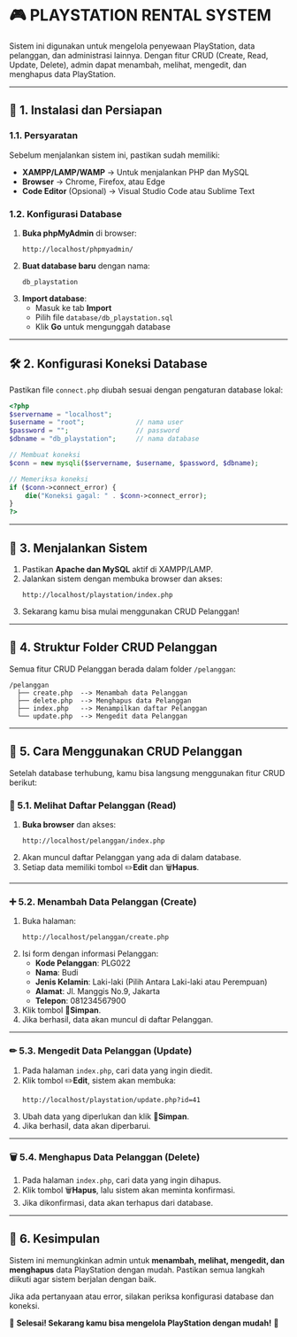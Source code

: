 # 🎮 PLAYSTATION RENTAL SYSTEM

Sistem ini digunakan untuk mengelola penyewaan PlayStation, data pelanggan, dan administrasi lainnya.
Dengan fitur CRUD (Create, Read, Update, Delete), admin dapat menambah, melihat, mengedit, dan menghapus data PlayStation.

---

## 🚀 **1. Instalasi dan Persiapan**
### **1.1. Persyaratan**
Sebelum menjalankan sistem ini, pastikan sudah memiliki:
- **XAMPP/LAMP/WAMP** → Untuk menjalankan PHP dan MySQL
- **Browser** → Chrome, Firefox, atau Edge
- **Code Editor** (Opsional) → Visual Studio Code atau Sublime Text

### **1.2. Konfigurasi Database**
1. **Buka phpMyAdmin** di browser:
   ```
   http://localhost/phpmyadmin/
   ```
2. **Buat database baru** dengan nama:
   ```
   db_playstation
   ```
3. **Import database**:
   - Masuk ke tab **Import**
   - Pilih file `database/db_playstation.sql`
   - Klik **Go** untuk mengunggah database

---

## 🛠 **2. Konfigurasi Koneksi Database**
Pastikan file `connect.php` diubah sesuai dengan pengaturan database lokal:

```php
<?php
$servername = "localhost";
$username = "root";             // nama user
$password = "";                 // password
$dbname = "db_playstation";     // nama database

// Membuat koneksi
$conn = new mysqli($servername, $username, $password, $dbname);

// Memeriksa koneksi
if ($conn->connect_error) {
    die("Koneksi gagal: " . $conn->connect_error);
}
?>
```

---

## 🏁 **3. Menjalankan Sistem**
1. Pastikan **Apache dan MySQL** aktif di XAMPP/LAMP.
2. Jalankan sistem dengan membuka browser dan akses:
   ```
   http://localhost/playstation/index.php
   ```
3. Sekarang kamu bisa mulai menggunakan CRUD Pelanggan!

---

## 📂 **4. Struktur Folder CRUD Pelanggan**
Semua fitur CRUD Pelanggan berada dalam folder `/pelanggan`:

```
/pelanggan
  ├── create.php  --> Menambah data Pelanggan
  ├── delete.php  --> Menghapus data Pelanggan
  ├── index.php   --> Menampilkan daftar Pelanggan
  └── update.php  --> Mengedit data Pelanggan
```

---

## 📝 **5. Cara Menggunakan CRUD Pelanggan**
Setelah database terhubung, kamu bisa langsung menggunakan fitur CRUD berikut:

### **📌 5.1. Melihat Daftar Pelanggan (Read)**
1. **Buka browser** dan akses:
   ```
   http://localhost/pelanggan/index.php
   ```
2. Akan muncul daftar Pelanggan yang ada di dalam database.
3. Setiap data memiliki tombol ✏️**Edit** dan 🗑️**Hapus**.

---

### **➕ 5.2. Menambah Data Pelanggan (Create)**
1. Buka halaman:
   ```
   http://localhost/pelanggan/create.php
   ```
2. Isi form dengan informasi Pelanggan:
   - **Kode Pelanggan**: PLG022
   - **Nama**: Budi
   - **Jenis Kelamin**: Laki-laki (Pilih Antara Laki-laki atau Perempuan)
   - **Alamat**: Jl. Manggis No.9, Jakarta
   - **Telepon**: 081234567900
3. Klik tombol 💾**Simpan**.
4. Jika berhasil, data akan muncul di daftar Pelanggan.

---

### **✏ 5.3. Mengedit Data Pelanggan (Update)**
1. Pada halaman `index.php`, cari data yang ingin diedit.
2. Klik tombol ✏️**Edit**, sistem akan membuka:
   ```
   http://localhost/playstation/update.php?id=41
   ```
3. Ubah data yang diperlukan dan klik 💾**Simpan**.
4. Jika berhasil, data akan diperbarui.

---

### **🗑 5.4. Menghapus Data Pelanggan (Delete)**
1. Pada halaman `index.php`, cari data yang ingin dihapus.
2. Klik tombol 🗑️**Hapus**, lalu sistem akan meminta konfirmasi.
3. Jika dikonfirmasi, data akan terhapus dari database.

---

## 📌 **6. Kesimpulan**
Sistem ini memungkinkan admin untuk **menambah, melihat, mengedit, dan menghapus** data PlayStation dengan mudah. Pastikan semua langkah diikuti agar sistem berjalan dengan baik.

Jika ada pertanyaan atau error, silakan periksa konfigurasi database dan koneksi.

💪 **Selesai! Sekarang kamu bisa mengelola PlayStation dengan mudah!** 🚀

